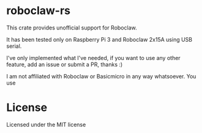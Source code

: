 # roboclaw-rs
This crate provides unofficial support for Roboclaw.

It has been tested only on Raspberry Pi 3 and Roboclaw 2x15A using USB serial.

I've only implemented what I've needed, if you want to use any other feature, add an issue or submit a PR, thanks :)

I am not affiliated with Roboclaw or Basicmicro in any way whatsoever. You use

# License
Licensed under the MIT license
